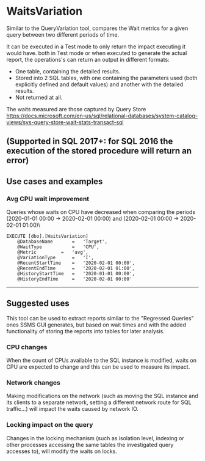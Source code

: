 # WaitsVariation
Similar to the QueryVariation tool, compares the Wait metrics for a given query between two different periods of time.

It can be executed in a Test mode to only return the impact executing it would have. both in Test mode or when executed to generate the actual report, the operations's can return an output in different formats:
- One table, containing the detailed results.
- Stored into 2 SQL tables, with one containing the parameters used (both explicitly defined and default values) and another with the detailed results.
- Not returned at all.

The waits measured are those captured by Query Store
https://docs.microsoft.com/en-us/sql/relational-databases/system-catalog-views/sys-query-store-wait-stats-transact-sql

(Supported in SQL 2017+: for SQL 2016 the execution of the stored procedure will return an error)
---
## Use cases and examples
### Avg CPU wait improvement
Queries whose waits on CPU have decreased when comparing the periods (2020-01-01 00:00 -> 2020-02-01 00:00) and (2020-02-01 00:00 -> 2020-02-01 01:00)\
``` 
EXECUTE [dbo].[WaitsVariation]
	@DatabaseName		=	'Target',
	@WaitType			=	'CPU',
	@Metric			=	'avg',
	@VariationType		=	'I',
	@RecentStartTime	=	'2020-02-01 00:00',
	@RecentEndTime		=	'2020-02-01 01:00',
	@HistoryStartTime	=	'2020-01-01 00:00',
	@HistoryEndTime		=	'2020-02-01 00:00'
```
---
## Suggested uses
This tool can be used to extract reports similar to the "Regressed Queries" ones SSMS GUI generates, but based on wait times and with the added functionality of storing the reports into tables for later analysis.
### CPU changes
When the count of CPUs available to the SQL instance is modified, waits on CPU are expected to change and this can be used to measure its impact.
### Network changes
Making modifications on the network (such as moving the SQL instance and its clients to a separate network, setting a different network route for SQL traffic...) will impact the waits caused by network IO.
### Locking impact on the query
Changes in the locking mechanism (such as isolation level, indexing or other processes accessing the same tables the investigated query accesses to), will modify the waits on locks.